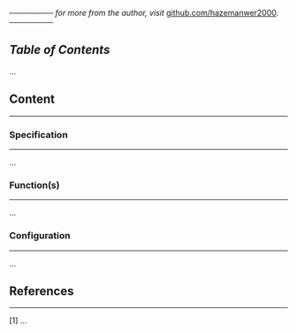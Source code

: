 ──────── *for more from the author, visit* [github.com/hazemanwer2000](https://github.com/hazemanwer2000). ────────
## *Table of Contents*
...
## Content
---
### Specification
---
...
### Function(s)
---
...
### Configuration
---
...
## References
---
[1] ...